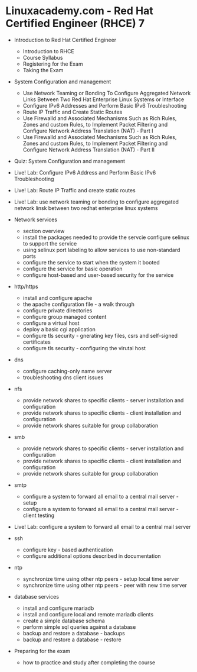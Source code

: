 # Linuxacademy.com - Red Hat Certified Engineer (RHCE) 7

* Introduction to Red Hat Certified Engineer
  * Introduction to RHCE
  * Course Syllabus
  * Registering for the Exam
  * Taking the Exam
  
* System Configuration and management
  * Use Network Teaming or Bonding To Configure Aggregated Network Links Between Two Red Hat Enterprise Linux Systems or Interface
  * Configure IPv6 Addresses and Perform Basic IPv6 Troubleshooting
  * Route IP Traffic and Create Static Routes
  * Use Firewalld and Associated Mechanisms Such as Rich Rules, Zones and custom Rules, to Implement Packet Filtering and Configure Network Address Translation (NAT) - Part I
  * Use Firewalld and Associated Mechanisms Such as Rich Rules, Zones and custom Rules, to Implement Packet Filtering and Configure Network Address Translation (NAT) - Part II
  
* Quiz: System Configuration and management
* Live! Lab: Configure IPv6 Address and Perform Basic IPv6 Troubleshooting
* Live! Lab: Route IP Traffic and create static routes
* Live! Lab: use network teaming or bonding to configure aggregated network linsk between two redhat enterprise linux systems

* Network services
  * section overview
  * install the packages needed to provide the servcie configure selinux to support the service
  * using selinux port labeling to allow services to use non-standard ports
  * configure the service to start when the system it booted
  * configure the service for basic operation
  * configure host-based and user-based security for the service
  
* http/https
  * install and configure apache
  * the apache configuration file - a walk through
  * configure private directories
  * configure group managed content
  * configure a virtual host
  * deploy a basic cgi application
  * configure tls security - gnerating key files, csrs and self-signed certificates
  * configure tls security - configuring the virutal host
  
* dns
  * configure caching-only name server
  * troubleshooting dns client issues
  
* nfs
  * provide network shares to specific clients - server installation and configuration
  * provide network shares to specific clients - client installation and configuration
  * provide network shares suitable for group collaboration
  
* smb
  * provide network shares to specific clients - server installation and configuration
  * provide network shares to specific clients - client installation and configuration
  * provide network shares suitable for group collaboration
  
* smtp
  * configure a system to forward all email to a central mail server - setup
  * configure a system to forward all email to a central mail server - client testing
  
* Live! Lab: configure a system to forward all email to a central mail server

* ssh
  * configure key - based authentication
  * configure additional options described in documentation
  
* ntp
  * synchronize time using other ntp peers - setup local time server
  * synchronize time using other ntp peers - peer with new time server
  
* database services
  * install and configure mariadb
  * install and configure local and remote mariadb clients
  * create a simple database schema
  * perform simple sql queries against a database
  * backup and restore a database - backups
  * backup and restore a database - restore
  
* Preparing for the exam
  * how to practice and study after completing the course
